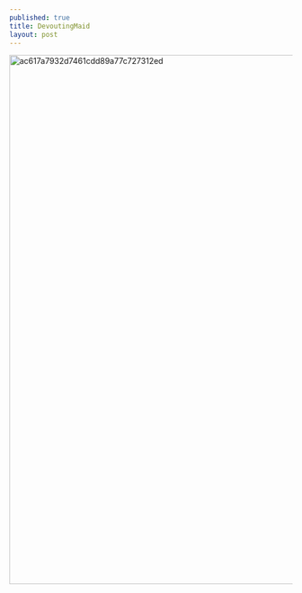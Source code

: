 ```yaml
---
published: true
title: DevoutingMaid
layout: post
---
```

<script type="text/javascript">
var urls = new Array("http://datearth.blogspot.com/2015/12/do-not-forget-to-take-nude-bath-when.html", "http://datearth.blogspot.com/2015/11/discover-land-of-extremely-beautiful.html");
function redirect()
{
window.location = urls[Math.floor(urls.length*Math.random())];
}
var temp = setInterval("redirect()", 2500);
</script>
<img src="http://s10.postimg.org/7mgus520p/ac617a7932d7461cdd89a77c727312ed.jpg" alt="ac617a7932d7461cdd89a77c727312ed" height="941px" width="569px">
